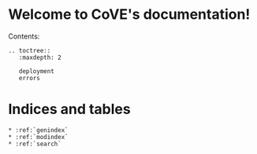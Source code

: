 Welcome to CoVE's documentation!
================================

Contents:

```eval_rst
.. toctree::
   :maxdepth: 2

   deployment
   errors
```



Indices and tables
==================

```eval_rst
* :ref:`genindex`
* :ref:`modindex`
* :ref:`search`
```

